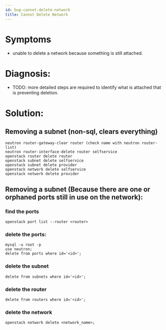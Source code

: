```yaml
---
id: bug-cannot-delete-network
title: Cannot Delete Network
---
```


# Symptoms
- unable to delete a network because something is still attached.
# Diagnosis:
- TODO: more detailed steps are required to identify what is attached that is preventing deletion.
# Solution:
## Removing a subnet (non-sql, clears everything)
```
neutron router-gateway-clear router (check name with neutron router-list)
neutron router-interface-delete router selfservice
openstack router delete router
openstack subnet delete selfservice
openstack subnet delete provider
openstack network delete selfservice
openstack network delete provider
```
## Removing a subnet (Because there are one or orphaned ports still in use on the network): 
### find the ports
```
openstack port list --router <router>
```
### delete the ports:
```
mysql -u root -p
use neutron;
delete from ports where id='<id>';
```
### delete the subnet
```
delete from subnets where id='<id>';
```
### delete the router
```
delete from routers where id='<id>';
```
### delete the network
```
openstack network delete <network_name>;
```